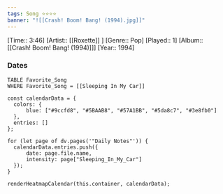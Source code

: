 ```yaml
---
tags: Song ⭐⭐⭐⭐ 
banner: "![[Crash! Boom! Bang! (1994).jpg]]"
---
```

[Time:: 3:46]
[Artist:: [[Roxette]] ]
[Genre:: Pop]
[Played:: 1]
[Album:: [[Crash! Boom! Bang! (1994)]]]
[Year:: 1994]
### Dates
````dataview
TABLE Favorite_Song
WHERE Favorite_Song = [[Sleeping In My Car]]
````
  ```dataviewjs
const calendarData = { 
	colors: { 
		blue: ["#9ccfd8", "#5BAAB8", "#57A1BB", "#5da8c7", "#3e8fb0"] 
	}, 
	entries: [] 
}; 

for (let page of dv.pages('"Daily Notes"')) { 
	calendarData.entries.push({ 
		date: page.file.name, 
		intensity: page["Sleeping_In_My_Car"]
	}); 
} 

renderHeatmapCalendar(this.container, calendarData);
```
